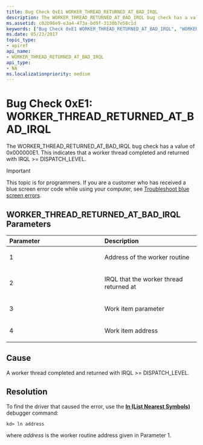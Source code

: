 ```yaml
---
title: Bug Check 0xE1 WORKER_THREAD_RETURNED_AT_BAD_IRQL
description: The WORKER_THREAD_RETURNED_AT_BAD_IRQL bug check has a value of 0x000000E1. This indicates that a worker thread completed and returned with IRQL DISPATCH_LEVEL.
ms.assetid: c02b98e9-e3a4-473a-bd9f-3130b7e58c1d
keywords: ["Bug Check 0xE1 WORKER_THREAD_RETURNED_AT_BAD_IRQL", "WORKER_THREAD_RETURNED_AT_BAD_IRQL"]
ms.date: 05/23/2017
topic_type:
- apiref
api_name:
- WORKER_THREAD_RETURNED_AT_BAD_IRQL
api_type:
- NA
ms.localizationpriority: medium
---
```


# Bug Check 0xE1: WORKER\_THREAD\_RETURNED\_AT\_BAD\_IRQL


The WORKER\_THREAD\_RETURNED\_AT\_BAD\_IRQL bug check has a value of 0x000000E1. This indicates that a worker thread completed and returned with IRQL &gt;= DISPATCH\_LEVEL.

> [!IMPORTANT]
> This topic is for programmers. If you are a customer who has received a blue screen error code while using your computer, see [Troubleshoot blue screen errors](https://support.microsoft.com/help/14238/windows-10-troubleshoot-blue-screen-errors).


## WORKER\_THREAD\_RETURNED\_AT\_BAD\_IRQL Parameters


<table>
<colgroup>
<col width="50%" />
<col width="50%" />
</colgroup>
<thead>
<tr class="header">
<th align="left">Parameter</th>
<th align="left">Description</th>
</tr>
</thead>
<tbody>
<tr class="odd">
<td align="left"><p>1</p></td>
<td align="left"><p>Address of the worker routine</p></td>
</tr>
<tr class="even">
<td align="left"><p>2</p></td>
<td align="left"><p>IRQL that the worker thread returned at</p></td>
</tr>
<tr class="odd">
<td align="left"><p>3</p></td>
<td align="left"><p>Work item parameter</p></td>
</tr>
<tr class="even">
<td align="left"><p>4</p></td>
<td align="left"><p>Work item address</p></td>
</tr>
</tbody>
</table>

 

Cause
-----

A worker thread completed and returned with IRQL &gt;= DISPATCH\_LEVEL.

Resolution
----------

To find the driver that caused the error, use the [**ln (List Nearest Symbols)**](ln--list-nearest-symbols-.md) debugger command:

```dbgcmd
kd> ln address
```

where *address* is the worker routine address given in Parameter 1.

 

 




